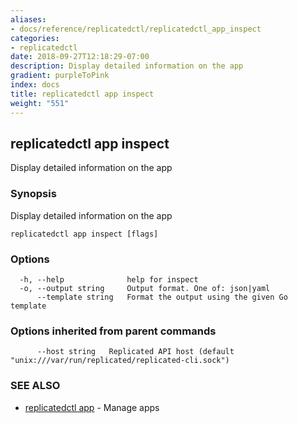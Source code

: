```yaml
---
aliases:
- docs/reference/replicatedctl/replicatedctl_app_inspect
categories:
- replicatedctl
date: 2018-09-27T12:18:29-07:00
description: Display detailed information on the app
gradient: purpleToPink
index: docs
title: replicatedctl app inspect
weight: "551"
---
```


## replicatedctl app inspect

Display detailed information on the app

### Synopsis

Display detailed information on the app

```
replicatedctl app inspect [flags]
```

### Options

```
  -h, --help              help for inspect
  -o, --output string     Output format. One of: json|yaml
      --template string   Format the output using the given Go template
```

### Options inherited from parent commands

```
      --host string   Replicated API host (default "unix:///var/run/replicated/replicated-cli.sock")
```

### SEE ALSO

* [replicatedctl app](/api/replicatedctl/replicatedctl_app/)	 - Manage apps

